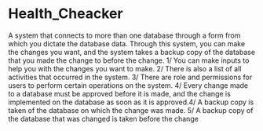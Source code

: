 # Health_Cheacker
 A system that connects to more than one database through a form from which you dictate the database data. Through this system, you can make the changes you want, and the system takes a backup copy of the database that you made the change to before the change. 1/ You can make inputs to help you with the changes you want to make. 2/ There is also a list of all activities that occurred in the system. 3/ There are role and permissions for users to perform certain operations on the system. 4/ Every change made to a database must be approved before it is made, and the change is implemented on the database as soon as it is approved.4/ A backup copy is taken of the database on which the change was made. 5/ A backup copy of the database that was changed is taken before the change
